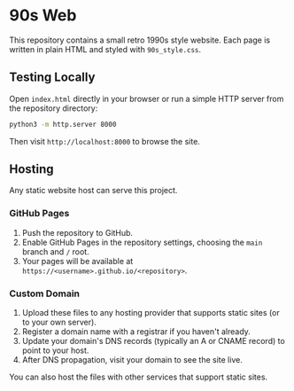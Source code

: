 # 90s Web

This repository contains a small retro 1990s style website. Each page is written in plain HTML and styled with `90s_style.css`.

## Testing Locally

Open `index.html` directly in your browser or run a simple HTTP server from the repository directory:

```bash
python3 -m http.server 8000
```

Then visit `http://localhost:8000` to browse the site.

## Hosting
Any static website host can serve this project.

### GitHub Pages
1. Push the repository to GitHub.
2. Enable GitHub Pages in the repository settings, choosing the `main` branch and `/` root.
3. Your pages will be available at `https://<username>.github.io/<repository>`.

### Custom Domain
1. Upload these files to any hosting provider that supports static sites (or to your own server).
2. Register a domain name with a registrar if you haven't already.
3. Update your domain's DNS records (typically an A or CNAME record) to point to your host.
4. After DNS propagation, visit your domain to see the site live.

You can also host the files with other services that support static sites.

